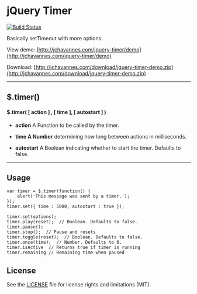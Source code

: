 # jQuery Timer

[![Build Status](https://travis-ci.org/jchavannes/jquery-timer.svg?branch=master)](https://travis-ci.org/jchavannes/jquery-timer)

Basically setTimeout with more options.

View demo: [http://jchavannes.com/jquery-timer/demo](http://jchavannes.com/jquery-timer/demo)  
  
Download: [http://jchavannes.com/download/jquery-timer-demo.zip](http://jchavannes.com/download/jquery-timer-demo.zip)

---

## $.timer()

#### $.timer( [ action ] , [ time ], [ autostart ] )

* **action** A Function to be called by the timer.

* **time A Number** determining how long between actions in milliseconds.

* **autostart** A Boolean indicating whether to start the timer. Defaults to false.

---

## Usage

```
var timer = $.timer(function() {
    alert('This message was sent by a timer.');
});
timer.set({ time : 5000, autostart : true });
```

```
timer.set(options);
timer.play(reset);  // Boolean. Defaults to false.
timer.pause();
timer.stop();  // Pause and resets
timer.toggle(reset);  // Boolean. Defaults to false.
timer.once(time);  // Number. Defaults to 0.
timer.isActive  // Returns true if timer is running
timer.remaining // Remaining time when paused
```

## License

See the [LICENSE](LICENSE.md) file for license rights and limitations (MIT).
